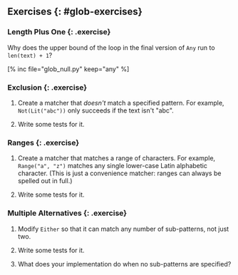 ## Exercises {: #glob-exercises}

### Length Plus One {: .exercise}

Why does the upper bound of the loop in the final version of `Any`
run to `len(text) + 1`?

[% inc file="glob_null.py" keep="any" %]

### Exclusion {: .exercise}

1.  Create a matcher that *doesn't* match a specified pattern.
    For example, `Not(Lit("abc"))` only succeeds if the text isn't "abc".

2.  Write some tests for it.

### Ranges {: .exercise}

1.  Create a matcher that matches a range of characters.
    For example, `Range("a", "z")` matches any single lower-case Latin alphabetic character.
    (This is just a convenience matcher: ranges can always be spelled out in full.)

2.  Write some tests for it.

### Multiple Alternatives {: .exercise}

1.  Modify `Either` so that it can match any number of sub-patterns, not just two.

2.  Write some tests for it.

3.  What does your implementation do when no sub-patterns are specified?
